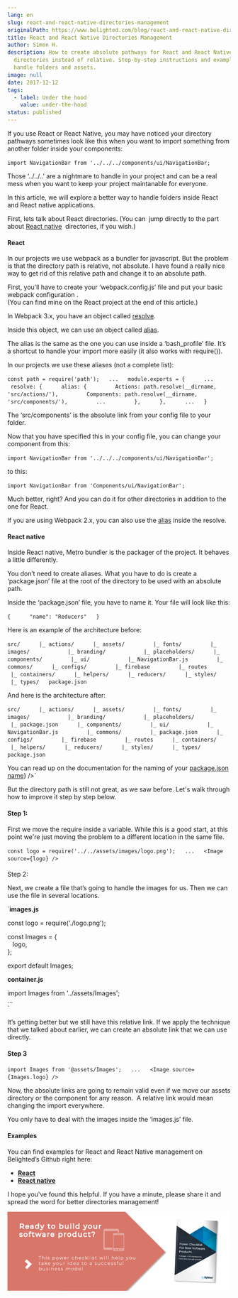 ```yaml
---
lang: en
slug: react-and-react-native-directories-management
originalPath: https://www.belighted.com/blog/react-and-react-native-directories-management
title: React and React Native Directories Management
author: Simon H.
description: How to create absolute pathways for React and React Native
  directories instead of relative. Step-by-step instructions and examples to
  handle folders and assets.
image: null
date: 2017-12-12
tags:
  - label: Under the hood
    value: under-the-hood
status: published
---
```

If you use React or React Native, you may have noticed your directory pathways sometimes look like this when you want to import something from another folder inside your components:

`import NavigationBar from '../../../components/ui/NavigationBar;`

  
Those ‘../../..’ are a nightmare to handle in your project and can be a real mess when you want to keep your project maintanable for everyone.

In this article, we will explore a better way to handle folders inside React and React native applications.

First, lets talk about React directories. (You can  jump directly to the part about [React native](#react-native)  directories, if you wish.)

#### React

In our projects we use webpack as a bundler for javascript. But the problem is that the directory path is relative, not absolute. I have found a really nice way to get rid of this relative path and change it to an absolute path.

First, you’ll have to create your ‘webpack.config.js’ file and put your basic webpack configuration .  
(You can find mine on the React project at the end of this article.)

In Webpack 3.x, you have an object called [resolve](https://webpack.js.org/configuration/resolve/#resolve).

Inside this object, we can use an object called [alias](https://webpack.js.org/configuration/resolve/#resolve-alias).

The alias is the same as the one you can use inside a ‘bash\_profile’ file. It’s a shortcut to handle your import more easily (it also works with require()).

In our projects we use these aliases (not a complete list):

`const path = require('path');  
...  
module.exports = {  
   ...  
   resolve: {  
   alias: {  
      Actions: path.resolve(__dirname, 'src/actions/'),  
      Components: path.resolve(__dirname, 'src/components/'),  
      ...  
      },  
   },  
   ...  
}`

  
The ‘src/components’ is the absolute link from your config file to your folder.

Now that you have specified this in your config file, you can change your component from this:

`import NavigationBar from '../../../components/ui/NavigationBar';`

  
to this:

`import NavigationBar from 'Components/ui/NavigationBar';`

  
Much better, right? And you can do it for other directories in addition to the one for React.

If you are using Webpack 2.x, you can also use the [alias](https://webpack.github.io/docs/configuration.html#resolve-modulesdirectories) inside the resolve.

#### React native

Inside React native, Metro bundler is the packager of the project. It behaves a little differently.

You don’t need to create aliases. What you have to do is create a ‘package.json’ file at the root of the directory to be used with an absolute path.

Inside the ‘package.json’ file, you have to name it. Your file will look like this:

`{  
   "name": "Reducers"  
}`

  
Here is an example of the architecture before:

`src/  
   |_ actions/  
   |_ assets/  
      |_ fonts/  
      |_ images/  
         |_ branding/  
         |_ placeholders/  
   |_ components/  
      |_ ui/  
         |_ NavigationBar.js  
      |_ commons/  
   |_ configs/  
      |_ firebase  
      |_ routes  
   |_ containers/  
   |_ helpers/  
   |_ reducers/  
   |_ styles/  
   |_ types/  
package.json`

  
And here is the architecture after:

`src/  
   |_ actions/  
   |_ assets/  
      |_ fonts/  
      |_ images/  
         |_ branding/  
         |_ placeholders/  
         |_ package.json  
   |_ components/  
      |_ ui/  
         |_ NavigationBar.js  
      |_ commons/  
      |_ package.json  
   |_ configs/  
      |_ firebase  
      |_ routes  
   |_ containers/  
   |_ helpers/  
   |_ reducers/  
   |_ styles/  
   |_ types/  
package.json`

You can read up on the documentation for the naming of your [package.json name](/content/images/legacy/tzMs-PwIxQIUNaBgx0dz0.png')} />`

  
But the directory path is still not great, as we saw before. Let's walk through how to improve it step by step below.

#### Step 1:

First we move the require inside a variable. While this is a good start, at this point we're just moving the problem to a different location in the same file.

`const logo = require('../../assets/images/logo.png');  
...  
<Image source={logo} />`

####   
Step 2:

Next, we create a file that’s going to handle the images for us. Then we can use the file in several locations.

`**images.js**  
  
const logo = require('./logo.png');  
  
const Images = {  
   logo,  
};  
  
export default Images;  
  
**container.js**  
  
import Images from '../assets/Images';  
...  
<Image source={Images.logo} />`

  
It’s getting better but we still have this relative link. If we apply the technique that we talked about earlier, we can create an absolute link that we can use directly.

#### Step 3

`import Images from '@assets/Images';  
...  
<Image source={Images.logo} />`

  
Now, the absolute links are going to remain valid even if we move our assets directory or the component for any reason.  A relative link would mean changing the import everywhere.

You only have to deal with the images inside the ‘images.js’ file. 

#### Examples

You can find examples for React and React Native management on Belighted’s Github right here:

*   **[React](https://github.com/belighted/react-management)**
*   **[React native](https://github.com/belighted/react-native-management)**

I hope you've found this helpful. If you have a minute, please share it and spread the word for better directories management!  
  
[![New Call-to-action](/content/images/legacy/UPTtKvQU_5rjKfQJ1Qjwk.png)](https://cta-redirect.hubspot.com/cta/redirect/1684659/fb3606cc-cc1b-47d0-ae85-2c9f69837fe2)
